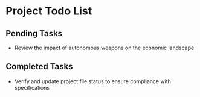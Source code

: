 # Project Todo List

## Pending Tasks
- Review the impact of autonomous weapons on the economic landscape

## Completed Tasks
- Verify and update project file status to ensure compliance with specifications
